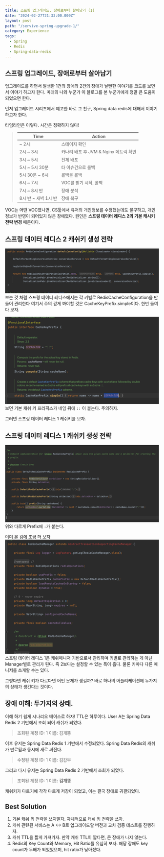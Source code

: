 ```yaml
---
title: 스프링 업그레이드, 장애로부터 살아남기 (1)
date: "2024-02-27T21:33:00.000Z"
layout: post
path: "/servive-spring-upgrade-1/"
category: Experience
tags:
  - Spring
  - Redis
  - Spring-data-redis
---
```


## 스프링 업그레이드, 장애로부터 살아남기

업그레이드를 하면서 발생한 1건의 장애와 2건의 장애가 날뻔한 이야기를 코드를 보면서 이야기 하고자 한다.
미래의 나와 누군가 이 블로그를 본 누군가에게 정말 큰 도움이 되었으면 한다.

먼저 업그레이드 시리즈에서 예고한 바로 그 친구, Spring data redis에 대해서 이야기 하고자 한다.

타임라인은 이렇다. 시간은 정확하지 않다!

> | Time                 | Action                                 |
> | -------------------- | -------------------------------------- |
> | ~ 2시                | 스테이지 확인                          |
> | 2시 ~ 3시            | 카나리 배포 후 JVM & Nginx 메트릭 확인 |
> | 3시 ~ 5시            | 전체 배포                              |
> | 5시 ~ 5시 30분       | 타 이슈건으로 롤백                     |
> | 5시 30분 ~ 6시       | 롤백을 롤백                            |
> | 6시 ~ 7시            | VOC를 받기 시작, 롤백                  |
> | 7시 ~ 8시 반         | 장애 분석                              |
> | 8시 반 ~ 새벽 1시 반 | 장애 복구                              |

VOC는 어떤 VOC였나면, CS툴에서 유저의 개인정보를 수정했는데도 불구하고, 개인정보가 반영이 되어있지 않은 장애였다.
원인은 <b>스프링 데이터 레디스 2의 기본 캐시키 전략 변경</b> 때문이다.

<!--more-->

## 스프링 데이터 레디스 2 캐쉬키 생성 전략

![spring-data-redis-2-configuration](image.png)
보는 것 처럼 스프링 데이터 레디스에서는 각 키별로 RedisCacheConfiguration을 만들어 관리한다 여기서 주의 깊게 봐야할 것은 CacheKeyPrefix.simple이다.
한번 들여다 보자.

![spring-data-redis-cache](image-1.png)
보면 기본 캐쉬 키 프리픽스가 네임 뒤에 `::` 이 붙는다. 주의하자.

그러면 스프링 데이터 레디스 1 캐쉬키를 보자.

## 스프링 데이터 레디스 1 캐쉬키 생성 전략

![spring-data-redis-1-cache](image-2.png)
위와 다르게 Prefix에 `:`가 붙는다.

이미 본 김에 조금 더 보자
![spring-data-redis-1-cache-manager](image-3.png)
스프링 데이터 레디스 1은 캐쉬매니저 기반으로서 관리하며 키별로 관리하는 게 아닌 Manager별로 관리가 된다. 즉 2보다는 설정할 수 있는 폭이 좁다. 물론 키마다 다른 매니저를 쓰게할 수는 있다.

그렇다면 캐쉬 키가 다르다면 어떤 문제가 생길까?
바로 하나의 어플리케이션에 두가지의 상태가 생긴다는 것이다.

## 장애 이해: 두가지의 상태.

이해 하기 쉽게 시나리오 베이스로 하자! TTL은 하루이다.
User A는 Spring Data Redis 2 기반에서 조회 되어 캐쉬가 되었다.

> 조회된 계정 ID: 1 이름: 김개똥

이후 유저는 Spring Data Redis 1 기반에서 수정되었다. Spring Data Redis의 캐쉬가 만료됨과 동시에 새로 써진다.

> 수정된 계정 ID: 1 이름: 김갑부

그리고 다시 유저는 Spring Data Redis 2 기반에서 조회가 되었다.

> 조회된 계정 ID: 1 이름: <b>김개똥</b>

캐쉬키가 다르기에 각각 다르게 저장이 되었고, 이는 결국 장애로 귀결되었다.

## Best Solution

1. 기본 캐쉬 키 전략을 쓰지말자. 자체적으로 캐쉬 키 전략을 쓰자.
2. 캐쉬 관련된 서비스는 A <-> B로 업그레이드할 버전과 교차 검증 테스트를 진행하자.
3. 캐쉬 TTL을 짧게 가져가자. 만약 캐쉬 TTL이 짧다면, 큰 장애가 나지 않는다.
4. Redis의 Key Count와 Memory, Hit Ratio를 유심히 보자. 해당 장애도 key count가 두배가 되었었으며, hit ratio가 낮아졌다.
